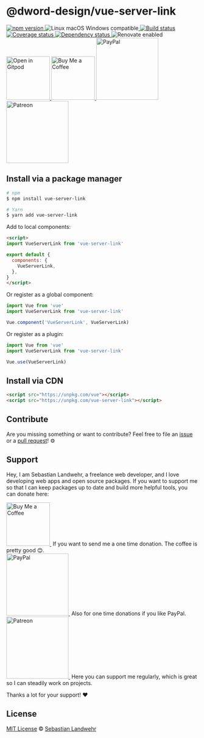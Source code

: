 <!-- TITLE/ -->
# @dword-design/vue-server-link
<!-- /TITLE -->

<!-- BADGES/ -->
  <p>
    <a href="https://npmjs.org/package/@dword-design/vue-server-link">
      <img
        src="https://img.shields.io/npm/v/@dword-design/vue-server-link.svg"
        alt="npm version"
      >
    </a><img src="https://img.shields.io/badge/os-linux%20%7C%C2%A0macos%20%7C%C2%A0windows-blue" alt="Linux macOS Windows compatible"><a href="https://github.com/dword-design/vue-server-link/actions">
      <img
        src="https://github.com/dword-design/vue-server-link/workflows/build/badge.svg"
        alt="Build status"
      >
    </a><a href="https://codecov.io/gh/dword-design/vue-server-link">
      <img
        src="https://codecov.io/gh/dword-design/vue-server-link/branch/master/graph/badge.svg"
        alt="Coverage status"
      >
    </a><a href="https://david-dm.org/dword-design/vue-server-link">
      <img src="https://img.shields.io/david/dword-design/vue-server-link" alt="Dependency status">
    </a><img src="https://img.shields.io/badge/renovate-enabled-brightgreen" alt="Renovate enabled"><br/><a href="https://gitpod.io/#https://github.com/dword-design/vue-server-link">
      <img
        src="https://gitpod.io/button/open-in-gitpod.svg"
        alt="Open in Gitpod"
        width="114"
      >
    </a><a href="https://www.buymeacoffee.com/dword">
      <img
        src="https://www.buymeacoffee.com/assets/img/guidelines/download-assets-sm-2.svg"
        alt="Buy Me a Coffee"
        width="114"
      >
    </a><a href="https://paypal.me/SebastianLandwehr">
      <img
        src="https://sebastianlandwehr.com/images/paypal.svg"
        alt="PayPal"
        width="163"
      >
    </a><a href="https://www.patreon.com/dworddesign">
      <img
        src="https://sebastianlandwehr.com/images/patreon.svg"
        alt="Patreon"
        width="163"
      >
    </a>
</p>
<!-- /BADGES -->

<!-- DESCRIPTION/ -->

<!-- /DESCRIPTION -->

<!-- INSTALL/ -->
## Install via a package manager

```bash
# npm
$ npm install vue-server-link

# Yarn
$ yarn add vue-server-link
```

Add to local components:

```html
<script>
import VueServerLink from 'vue-server-link'

export default {
  components: {
    VueServerLink,
  },
}
</script>
```

Or register as a global component:

```js
import Vue from 'vue'
import VueServerLink from 'vue-server-link'

Vue.component('VueServerLink', VueServerLink)
```

Or register as a plugin:

```js
import Vue from 'vue'
import VueServerLink from 'vue-server-link'

Vue.use(VueServerLink)
```

## Install via CDN

```html
<script src="https://unpkg.com/vue"></script>
<script src="https://unpkg.com/vue-server-link"></script>
```
<!-- /INSTALL -->

<!-- LICENSE/ -->
## Contribute

Are you missing something or want to contribute? Feel free to file an [issue](https://github.com/dword-design/vue-server-link/issues) or a [pull request](https://github.com/dword-design/vue-server-link/pulls)! ⚙️

## Support

Hey, I am Sebastian Landwehr, a freelance web developer, and I love developing web apps and open source packages. If you want to support me so that I can keep packages up to date and build more helpful tools, you can donate here:

<p>
  <a href="https://www.buymeacoffee.com/dword">
    <img
      src="https://www.buymeacoffee.com/assets/img/guidelines/download-assets-sm-2.svg"
      alt="Buy Me a Coffee"
      width="114"
    >
  </a>&nbsp;If you want to send me a one time donation. The coffee is pretty good 😊.<br/>
  <a href="https://paypal.me/SebastianLandwehr">
    <img
      src="https://sebastianlandwehr.com/images/paypal.svg"
      alt="PayPal"
      width="163"
    >
  </a>&nbsp;Also for one time donations if you like PayPal.<br/>
  <a href="https://www.patreon.com/dworddesign">
    <img
      src="https://sebastianlandwehr.com/images/patreon.svg"
      alt="Patreon"
      width="163"
    >
  </a>&nbsp;Here you can support me regularly, which is great so I can steadily work on projects.
</p>

Thanks a lot for your support! ❤️

## License

[MIT License](https://opensource.org/licenses/MIT) © [Sebastian Landwehr](https://sebastianlandwehr.com)
<!-- /LICENSE -->

